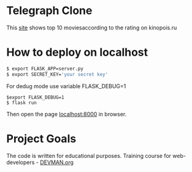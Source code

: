 # Telegraph Clone

This [site](http://80.211.16.55:8002) shows top 10 moviesaccording to the rating on kinopois.ru

# How to deploy on localhost

```bash
$ export FLASK_APP=server.py
$ export SECRET_KEY='your secret key'
```
For dedug mode use variable FLASK_DEBUG=1
```
$export FLASK_DEBUG=1
$ flask run
```

Then open the page [localhost:8000](http://localhost:8000) in browser.

# Project Goals

The code is written for educational purposes. Training course for web-developers - [DEVMAN.org](https://devman.org)

